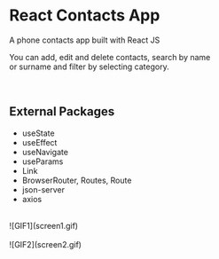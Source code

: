 <h1>React Contacts App </h1>
<p>A phone contacts app built with React JS</p>
<p>You can add, edit and delete contacts, search by name <br> or surname and filter by selecting category. </p>
<br>
<h2>External Packages </h2>
<ul>
 <li>useState</li>
 <li>useEffect</li>
 <li>useNavigate</li>
 <li>useParams</li>
 <li>Link</li>
 <li>BrowserRouter, Routes, Route</li>
 <li>json-server</li>
 <li>axios</li>
</ul>
<br>
![GIF1](screen1.gif)
<br><br>
![GIF2](screen2.gif)